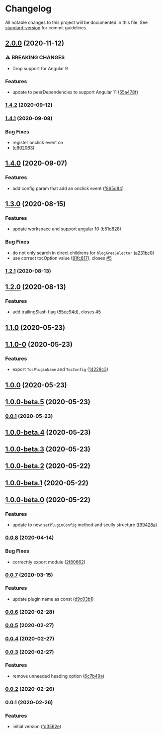# Changelog

All notable changes to this project will be documented in this file. See [standard-version](https://github.com/conventional-changelog/standard-version) for commit guidelines.

## [2.0.0](https://github.com/d-koppenhagen/scully-plugin-toc/compare/v1.4.2...v2.0.0) (2020-11-12)


### ⚠ BREAKING CHANGES

* Drop support for Angular 9

### Features

* update to peerDependencies to support Angular 11 ([55a478f](https://github.com/d-koppenhagen/scully-plugin-toc/commit/55a478f24fc1a429ed219f966ed4968cef0513b3))

### [1.4.2](https://github.com/d-koppenhagen/scully-plugin-toc/compare/v1.4.1...v1.4.2) (2020-09-12)

### [1.4.1](https://github.com/d-koppenhagen/scully-plugin-toc/compare/v1.4.0...v1.4.1) (2020-09-08)


### Bug Fixes

* register onclick event on <li> ([c802063](https://github.com/d-koppenhagen/scully-plugin-toc/commit/c802063e1b59d161d38962cf70404b7deb48cd4e))

## [1.4.0](https://github.com/d-koppenhagen/scully-plugin-toc/compare/v1.3.0...v1.4.0) (2020-09-07)


### Features

* add config param that add an onclick event ([f865d84](https://github.com/d-koppenhagen/scully-plugin-toc/commit/f865d848e530caad1d56a21af9e354053c8ec1bf))

## [1.3.0](https://github.com/d-koppenhagen/scully-plugin-toc/compare/v1.2.0...v1.3.0) (2020-08-15)


### Features

* update workspace and support angular 10 ([b51d828](https://github.com/d-koppenhagen/scully-plugin-toc/commit/b51d828b064057db823e24c685baed66de950729))


### Bug Fixes

* do not only search in direct childrens for `blogAreaSelector` ([a231bc0](https://github.com/d-koppenhagen/scully-plugin-toc/commit/a231bc03b6ff62a8e67d85e0b3496087d1ec3dd9))
* use correct tocOption value ([81fc817](https://github.com/d-koppenhagen/scully-plugin-toc/commit/81fc81782af3b7dfcf571eac535644840a7f1694)), closes [#5](https://github.com/d-koppenhagen/scully-plugin-toc/issues/5)

### [1.2.1](https://github.com/d-koppenhagen/scully-plugin-toc/compare/v1.2.0...v1.2.1) (2020-08-13)

## [1.2.0](https://github.com/d-koppenhagen/scully-plugin-toc/compare/v1.1.0...v1.2.0) (2020-08-13)


### Features

* add trailingSlash flag ([85ec94d](https://github.com/d-koppenhagen/scully-plugin-toc/commit/85ec94d22d8306ba5ed7621b47b1e7e09dd8be7a)), closes [#5](https://github.com/d-koppenhagen/scully-plugin-toc/issues/5)

## [1.1.0](https://github.com/d-koppenhagen/scully-plugin-toc/compare/v1.1.0-0...v1.1.0) (2020-05-23)

## [1.1.0-0](https://github.com/d-koppenhagen/scully-plugin-toc/compare/v1.0.0...v1.1.0-0) (2020-05-23)


### Features

* export `TocPluginName` and `TocConfig` ([14228c3](https://github.com/d-koppenhagen/scully-plugin-toc/commit/14228c3a80081f814262463b5337ad31dff4dad5))

## [1.0.0](https://github.com/d-koppenhagen/scully-plugin-toc/compare/v1.0.0-beta.5...v1.0.0) (2020-05-23)

## [1.0.0-beta.5](https://github.com/d-koppenhagen/scully-plugin-toc/compare/v1.0.0-beta.4...v1.0.0-beta.5) (2020-05-23)

### [0.0.1](https://github.com/d-koppenhagen/scully-plugin-toc/compare/v1.0.0-beta.4...v0.0.1) (2020-05-23)

## [1.0.0-beta.4](https://github.com/d-koppenhagen/scully-plugin-toc/compare/v1.0.0-beta.3...v1.0.0-beta.4) (2020-05-23)

## [1.0.0-beta.3](https://github.com/d-koppenhagen/scully-plugin-toc/compare/v1.0.0-beta.2...v1.0.0-beta.3) (2020-05-23)

## [1.0.0-beta.2](https://github.com/d-koppenhagen/scully-plugin-toc/compare/v1.0.0-beta.1...v1.0.0-beta.2) (2020-05-22)

## [1.0.0-beta.1](https://github.com/d-koppenhagen/scully-plugin-toc/compare/v1.0.0-beta.0...v1.0.0-beta.1) (2020-05-22)

## [1.0.0-beta.0](https://github.com/d-koppenhagen/scully-plugin-toc/compare/v0.0.8...v1.0.0-beta.0) (2020-05-22)


### Features

* update to new `setPluginConfig` method and scully structure ([f99428a](https://github.com/d-koppenhagen/scully-plugin-toc/commit/f99428ade5de3b368d6f2ffaa80a37e44912b2d3))

### [0.0.8](https://github.com/d-koppenhagen/scully-plugin-toc/compare/v0.0.7...v0.0.8) (2020-04-14)


### Bug Fixes

* correcttly export module ([2f80662](https://github.com/d-koppenhagen/scully-plugin-toc/commit/2f80662b9ac6840963bf381e43692476e729694f))

### [0.0.7](https://github.com/d-koppenhagen/scully-plugin-toc/compare/v0.0.6...v0.0.7) (2020-03-15)


### Features

* update plugin name as const ([d9c03b1](https://github.com/d-koppenhagen/scully-plugin-toc/commit/d9c03b18646b68abda52a46ca2adb0a6d82ef3d9))

### [0.0.6](https://github.com/d-koppenhagen/scully-plugin-toc/compare/v0.0.5...v0.0.6) (2020-02-28)

### [0.0.5](https://github.com/d-koppenhagen/scully-plugin-toc/compare/v0.0.4...v0.0.5) (2020-02-27)

### [0.0.4](https://github.com/d-koppenhagen/scully-plugin-toc/compare/v0.0.3...v0.0.4) (2020-02-27)

### [0.0.3](https://github.com/d-koppenhagen/scully-plugin-toc/compare/v0.0.2...v0.0.3) (2020-02-27)


### Features

* remove unneeded heading option ([6c7b49a](https://github.com/d-koppenhagen/scully-plugin-toc/commit/6c7b49a79d8830e4d90d301882fc7d99d2b0887f))

### [0.0.2](https://github.com/d-koppenhagen/scully-plugin-toc/compare/v0.0.1...v0.0.2) (2020-02-26)

### 0.0.1 (2020-02-26)


### Features

* initial version ([fd3562e](https://github.com/d-koppenhagen/scully-plugin-toc/commit/fd3562ec8e21689d0621dbfe58d7b41cf56b47a4))
